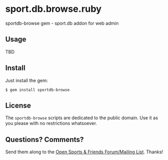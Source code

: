 # sport.db.browse.ruby

sportdb-browse gem - sport.db addon for web admin



## Usage

TBD


## Install

Just install the gem:

    $ gem install sportdb-browse


## License

The `sportdb-browse` scripts are dedicated to the public domain.
Use it as you please with no restrictions whatsoever.


## Questions? Comments?

Send them along to the
[Open Sports & Friends Forum/Mailing List](http://groups.google.com/group/opensport).
Thanks!
